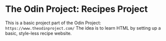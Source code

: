 # The Odin Project: Recipes Project
This is a basic project part of the Odin Project: `https://www.theodinproject.com/`
The idea is to learn HTML by setting up a basic, style-less recipe website.

